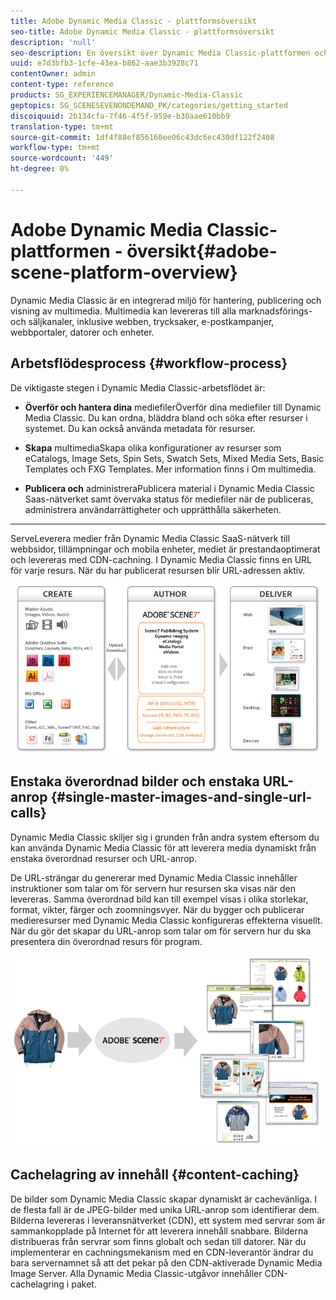 ```yaml
---
title: Adobe Dynamic Media Classic - plattformsöversikt
seo-title: Adobe Dynamic Media Classic - plattformsöversikt
description: 'null'
seo-description: En översikt över Dynamic Media Classic-plattformen och arbetsflödesprocessen.
uuid: e7d3bfb3-1cfe-43ea-b862-aae3b3928c71
contentOwner: admin
content-type: reference
products: SG_EXPERIENCEMANAGER/Dynamic-Media-Classic
geptopics: SG_SCENESEVENONDEMAND_PK/categories/getting_started
discoiquuid: 2b134cfa-7f46-4f5f-959e-b30aae610bb9
translation-type: tm+mt
source-git-commit: 1df4f88ef856160ee06c43dc6ec430df122f2408
workflow-type: tm+mt
source-wordcount: '449'
ht-degree: 0%

---
```



# Adobe Dynamic Media Classic-plattformen - översikt{#adobe-scene-platform-overview}

Dynamic Media Classic är en integrerad miljö för hantering, publicering och visning av multimedia. Multimedia kan levereras till alla marknadsförings- och säljkanaler, inklusive webben, trycksaker, e-postkampanjer, webbportaler, datorer och enheter.

## Arbetsflödesprocess {#workflow-process}

De viktigaste stegen i Dynamic Media Classic-arbetsflödet är:

* **Överför och hantera dina**
mediefilerÖverför dina mediefiler till Dynamic Media Classic. Du kan ordna, bläddra bland och söka efter resurser i systemet. Du kan också använda metadata för resurser.

* **Skapa**
multimediaSkapa olika konfigurationer av resurser som eCatalogs, Image Sets, Spin Sets, Swatch Sets, Mixed Media Sets, Basic Templates och FXG Templates. Mer information finns i Om multimedia.

* **Publicera och**
administreraPublicera material i Dynamic Media Classic Saas-nätverket samt övervaka status för mediefiler när de publiceras, administrera användarrättigheter och upprätthålla säkerheten.

* ****
ServeLeverera medier från Dynamic Media Classic SaaS-nätverk till webbsidor, tillämpningar och mobila enheter, mediet är prestandaoptimerat och levereras med CDN-cachning. I Dynamic Media Classic finns en URL för varje resurs. När du har publicerat resursen blir URL-adressen aktiv.

![Arbetsflödesprocessen i Dynamic Media Classic](/help/assets/gs_workflow.png)

## Enstaka överordnad bilder och enstaka URL-anrop {#single-master-images-and-single-url-calls}

Dynamic Media Classic skiljer sig i grunden från andra system eftersom du kan använda Dynamic Media Classic för att leverera media dynamiskt från enstaka överordnad resurser och URL-anrop.

De URL-strängar du genererar med Dynamic Media Classic innehåller instruktioner som talar om för servern hur resursen ska visas när den levereras. Samma överordnad bild kan till exempel visas i olika storlekar, format, vikter, färger och zoomningsvyer. När du bygger och publicerar medieresurser med Dynamic Media Classic konfigureras effekterna visuellt. När du gör det skapar du URL-anrop som talar om för servern hur du ska presentera din överordnad resurs för program.

![Dynamic Media Classic kan leverera samma överordnad bild till olika medier i olika storlekar och format.](/help/assets/gs_dynamic_publishing.png)

## Cachelagring av innehåll {#content-caching}

De bilder som Dynamic Media Classic skapar dynamiskt är cachevänliga. I de flesta fall är de JPEG-bilder med unika URL-anrop som identifierar dem. Bilderna levereras i leveransnätverket (CDN), ett system med servrar som är sammankopplade på Internet för att leverera innehåll snabbare. Bilderna distribueras från servrar som finns globalt och sedan till datorer. När du implementerar en cachningsmekanism med en CDN-leverantör ändrar du bara servernamnet så att det pekar på den CDN-aktiverade Dynamic Media Image Server. Alla Dynamic Media Classic-utgåvor innehåller CDN-cachelagring i paket.
